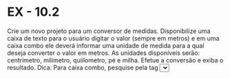 # EX - 10.2 
Crie um novo projeto para um conversor de medidas. Disponibilize uma caixa de texto para o usuário 
digitar o valor (sempre em metros) e em uma caixa combo ele deverá informar uma unidade de medida para 
a qual deseja converter o valor em metros. As unidades disponíveis serão: centrímetro, milímetro, 
quiilometro, pé e milha.  Efetue a conversão e exiba o resultado. Dica: Para caixa combo, pesquise pela tag 
<select>  :) 
